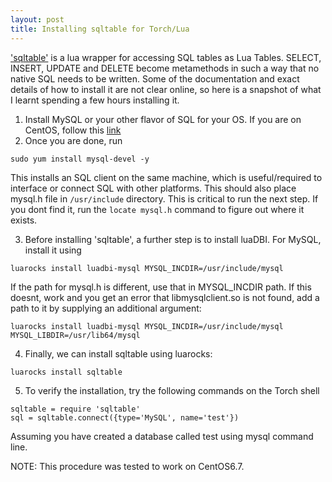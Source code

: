 ```yaml
---
layout: post
title: Installing sqltable for Torch/Lua
---
```


['sqltable'](https://zadzmo.org/code/sqltable/) is a lua wrapper for accessing SQL tables as Lua Tables. SELECT, INSERT, UPDATE and DELETE become metamethods in such a way that no native SQL needs to be written. Some of the documentation and exact details of how to install it are not clear online, so here is a snapshot of what I learnt spending a few hours installing it.

1. Install MySQL or your other flavor of SQL for your OS. If you are on CentOS, follow this [link](http://www.rackspace.com/knowledge_center/article/installing-mysql-server-on-centos)
2. Once you are done, run

```
sudo yum install mysql-devel -y
```

This installs an SQL client on the same machine, which is useful/required to interface or connect SQL with other platforms. This should also place mysql.h file in ```/usr/include``` directory. This is critical to run the next step. If you dont find it, run the ```locate mysql.h``` command to figure out where it exists.

3. Before installing 'sqltable', a further step is to install luaDBI. For MySQL, install it using

```
luarocks install luadbi-mysql MYSQL_INCDIR=/usr/include/mysql
```

If the path for mysql.h is different, use that in MYSQL_INCDIR path.
If this doesnt, work and you get an error that libmysqlclient.so is not found, add a path to it by supplying an additional argument:

```
luarocks install luadbi-mysql MYSQL_INCDIR=/usr/include/mysql MYSQL_LIBDIR=/usr/lib64/mysql
```

4. Finally, we can install sqltable using luarocks:

```
luarocks install sqltable
```

5. To verify the installation, try the following commands on the Torch shell

```
sqltable = require 'sqltable'
sql = sqltable.connect({type='MySQL', name='test'})
```
Assuming you have created a database called test using mysql command line.

NOTE:
This procedure was tested to work on CentOS6.7.
